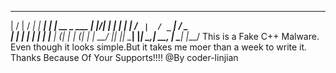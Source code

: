   __  __    ____   _____       _ 
 |  \/  |  / ___| | ____|   __| |   __ _    ___ 
 | |\/| | | |     |  _|    / _` |  / _` |  / _ \
 | |  | | | |___  | |___  | (_| | | (_| | |  __/
 |_|  |_|  \____| |_____|  \__,_|  \__, |  \___|
                                   |___/ 
This is a Fake C++ Malware.
Even though it looks simple.But it takes me moer than a week to write it.
Thanks Because Of Your Supports!!!!
                                                              @By coder-linjian
